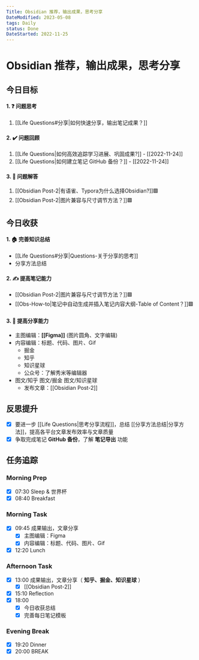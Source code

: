 ```yaml
---
Title: Obsidian 推荐，输出成果，思考分享
DateModified: 2023-05-08
tags: Daily
status: Done
DateStarted: 2022-11-25
---
```


# Obsidian 推荐，输出成果，思考分享

## 今日目标

#### 1. ❓ 问题思考

1. [[Life Questions#分享|如何快速分享，输出笔记成果？]]

#### 2. ✔️ 问题回顾

1. [[Life Questions|如何高效追踪学习进展、巩固成果?]] - [[2022-11-24]]
2. [[Life Questions|如何建立笔记 GitHub 备份？]] - [[2022-11-24]]

#### 3. 👯 问题解答

1. [[Obsidian Post-2|有语雀、Typora为什么选择Obsidian?]]🟩
2. [[Obsidian Post-2|图片兼容与尺寸调节方法？]]🟩

## 今日收获

#### 1. 🏠 完善知识总结

- [[Life Questions#分享|Questions-关于分享的思考]]
- 分享方法总结

#### 2. ✍️ 提高笔记能力

- [[Obsidian Post-2|图片兼容与尺寸调节方法？]]🟩
- [[Obs-How-to|笔记中自动生成并插入笔记内容大纲-Table of Content？]]🟩

#### 3. 👯 提高分享能力

- 主图编辑：**[[Figma]]** (图片圆角、文字编辑)
- 内容编辑：标题、代码、图片、Gif
  - 掘金
  - 知乎
  - 知识星球
  - 公众号：了解秀米等编辑器
- 图文/知乎 图文/掘金 图文/知识星球
  - 发布文章：[[Obsidian Post-2]]

## 反思提升

- [x] 要进一步 [[Life Questions|思考分享流程]]，总结 [[分享方法总结|分享方法]]，提高各平台文章发布效率与文章质量
- [x] 争取完成笔记 **GitHub 备份**，了解 **笔记导出** 功能

## 任务追踪

### Morning Prep

- [x] 07:30 Sleep & 世界杯
- [x] 08:40 Breakfast

### Morning Task

- [x] 09:45 成果输出，文章分享
  - [x] 主图编辑：Figma
  - [x] 内容编辑：标题、代码、图片、Gif
- [x] 12:20 Lunch

### Afternoon Task

- [x] 13:00 成果输出，文章分享（ **知乎、掘金、知识星球** ）
  - [x] [[Obsidian Post-2]]
- [x] 15:10 Reflection
- [x] 18:00
  - [x] 今日收获总结
  - [x] 完善每日笔记模板

### Evening Break

- [x] 19:20 Dinner
- [x] 20:00 BREAK
